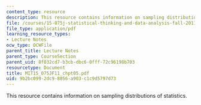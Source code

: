 ```yaml
---
content_type: resource
description: This resource contains information on sampling distributions of statistics.
file: /courses/15-075j-statistical-thinking-and-data-analysis-fall-2011/9b2bc0992dc98056a903c1c9d5797d73_MIT15_075JF11_chpt05.pdf
file_type: application/pdf
learning_resource_types:
- Lecture Notes
ocw_type: OCWFile
parent_title: Lecture Notes
parent_type: CourseSection
parent_uid: 8f032cd7-b3cb-dbc6-0fff-72c96198b703
resourcetype: Document
title: MIT15_075JF11_chpt05.pdf
uid: 9b2bc099-2dc9-8056-a903-c1c9d5797d73
---
```

This resource contains information on sampling distributions of statistics.

